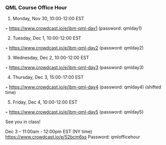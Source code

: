 ### QML Course Office Hour

1. Monday, Nov 30, 10:00-12:00 EST

◦ https://www.crowdcast.io/e/ibm-qml-day1    (password: qmlday1)

2. Tuesday, Dec 1, 10:00-12:00 EST

◦ https://www.crowdcast.io/e/ibm-qml-day2    (password: qmlday2)

3. Wednesday, Dec 2, 10:00-12:00 EST

◦ https://www.crowdcast.io/e/ibm-qml-day3    (password: qmlday3)

4. Thursday, Dec 3, 15:00-17:00 EST

◦ https://www.crowdcast.io/e/ibm-qml-day4    (password: qmlday4) (shifted time)

5. Friday, Dec 4, 10:00-12:00 EST

◦ https://www.crowdcast.io/e/ibm-qml-day5    (password: qmlday5)
 
 
See you in class!


Dec 3 – 11:00am - 12:00pm EST (NY time)
https://www.crowdcast.io/e/52bcm6ss
Password: qmlofficehour
 

